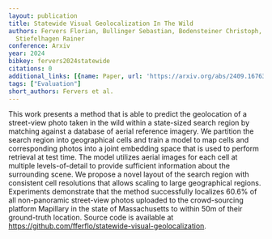 ```yaml
---
layout: publication
title: Statewide Visual Geolocalization In The Wild
authors: Fervers Florian, Bullinger Sebastian, Bodensteiner Christoph, Arens Michael,
  Stiefelhagen Rainer
conference: Arxiv
year: 2024
bibkey: fervers2024statewide
citations: 0
additional_links: [{name: Paper, url: 'https://arxiv.org/abs/2409.16763'}]
tags: ["Evaluation"]
short_authors: Fervers et al.
---
```

This work presents a method that is able to predict the geolocation of a
street-view photo taken in the wild within a state-sized search region by
matching against a database of aerial reference imagery. We partition the
search region into geographical cells and train a model to map cells and
corresponding photos into a joint embedding space that is used to perform
retrieval at test time. The model utilizes aerial images for each cell at
multiple levels-of-detail to provide sufficient information about the
surrounding scene. We propose a novel layout of the search region with
consistent cell resolutions that allows scaling to large geographical regions.
Experiments demonstrate that the method successfully localizes 60.6% of all
non-panoramic street-view photos uploaded to the crowd-sourcing platform
Mapillary in the state of Massachusetts to within 50m of their ground-truth
location. Source code is available at
https://github.com/fferflo/statewide-visual-geolocalization.